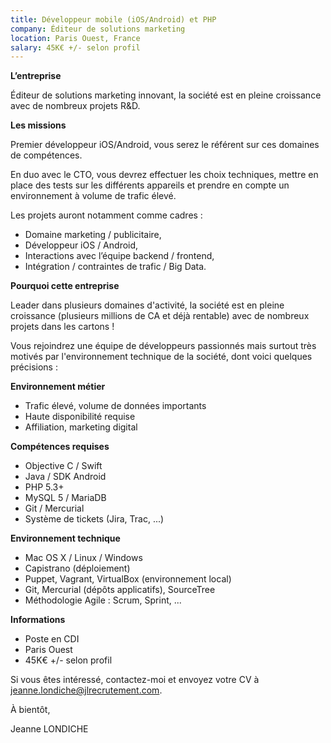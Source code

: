 ```yaml
---
title: Développeur mobile (iOS/Android) et PHP
company: Éditeur de solutions marketing
location: Paris Ouest, France
salary: 45K€ +/- selon profil
---
```


<strong>L’entreprise</strong>

Éditeur de solutions marketing innovant, la société est en pleine croissance avec de nombreux projets R&D.

<strong>Les missions</strong>

Premier développeur iOS/Android, vous serez le référent sur ces domaines de compétences.

En duo avec le CTO, vous devrez effectuer les choix techniques, mettre en place des tests sur les différents appareils et prendre en compte un environnement à volume de trafic élevé.

Les projets auront notamment comme cadres :

- Domaine marketing / publicitaire,
- Développeur iOS / Android,
- Interactions avec l’équipe backend / frontend,
- Intégration / contraintes de trafic / Big Data.

<strong>Pourquoi cette entreprise</strong>

Leader dans plusieurs domaines d'activité, la société est en pleine croissance (plusieurs millions de CA et déjà rentable) avec de nombreux projets dans les cartons !

Vous rejoindrez une équipe de développeurs passionnés mais surtout très motivés par l'environnement technique de la société, dont voici quelques précisions :

<strong>Environnement métier</strong>

- Trafic élevé, volume de données importants
- Haute disponibilité requise
- Affiliation, marketing digital

<strong>Compétences requises</strong>

- Objective C / Swift
- Java / SDK Android
- PHP 5.3+
- MySQL 5 / MariaDB
- Git / Mercurial
- Système de tickets (Jira, Trac, ...)

<strong>Environnement technique</strong>

- Mac OS X / Linux / Windows
- Capistrano (déploiement)
- Puppet, Vagrant, VirtualBox (environnement local)
- Git, Mercurial (dépôts applicatifs), SourceTree
- Méthodologie Agile : Scrum, Sprint, ...

<strong>Informations</strong>

- Poste en CDI
- Paris Ouest
- 45K€ +/- selon profil

Si vous êtes intéressé, contactez-moi et envoyez votre CV à jeanne.londiche@jlrecrutement.com.

À bientôt,

Jeanne LONDICHE
